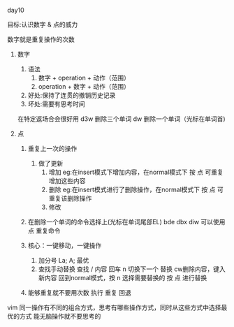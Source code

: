 <!--
 * @Author: hly
 * @Date: 2022-07-12 09:07:39
 * @LastEditors: hly
 * @LastEditTime: 2022-07-12 10:20:50
 * @Description:
-->
day10

目标:认识数字 & 点的威力

数字就是重复操作的次数
1. 数字
    1. 语法
        1. 数字 + operation + 动作（范围）
        2. operation + 数字 + 动作（范围）
    2. 好处:保持了连贯的撤销历史记录
    3. 坏处:需要有思考时间

    在特定返场合会很好用
    d3w 删除三个单词
    dw 删除一个单词（光标在单词首)

2. 点
    1. 重复上一次的操作
        1. 做了更新
            1. 增加 eg:在insert模式下增加内容，在normal模式下 按 点 可重复增加这些内容
            2. 删除 eg:在insert模式进行了删除操作，在normal模式下 按 点 可重复该删除操作
            3. 修改

    2. 在删除一个单词的命令选择上(光标在单词尾部EL)
        bde
        dbx
        diw 可以使用 点 重复命令

    3. 核心：一键移动，一键操作
        1. 加分号
            La;
            A; 最优
        2. 查找手动替换
            查找 / 内容 回车  n 切换下一个
            替换 cw删除内容，键入新内容 回到normal模式，按 n 选择需要替换的 按 点 进行替换

    4. 能够重复就不要用次数 执行 重复 回退

vim 同一操作有不同的组合方式，思考有哪些操作方式，同时从这些方式中选择最优的方式
能无脑操作就不要思考的
